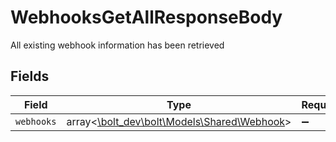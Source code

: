 # WebhooksGetAllResponseBody

All existing webhook information has been retrieved


## Fields

| Field                                                                         | Type                                                                          | Required                                                                      | Description                                                                   |
| ----------------------------------------------------------------------------- | ----------------------------------------------------------------------------- | ----------------------------------------------------------------------------- | ----------------------------------------------------------------------------- |
| `webhooks`                                                                    | array<[\bolt_dev\bolt\Models\Shared\Webhook](../../models/shared/Webhook.md)> | :heavy_minus_sign:                                                            | N/A                                                                           |